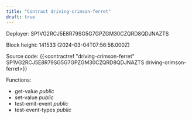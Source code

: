 ```yaml
---
title: "Contract driving-crimson-ferret"
draft: true
---
```

Deployer: SP1VG2RCJ5E8R79SG5G7GPZGM30CZQRD8QDJNAZTS


 



Block height: 141533 (2024-03-04T07:56:56.000Z)

Source code: {{<contractref "driving-crimson-ferret" SP1VG2RCJ5E8R79SG5G7GPZGM30CZQRD8QDJNAZTS driving-crimson-ferret>}}

Functions:

* get-value _public_
* set-value _public_
* test-emit-event _public_
* test-event-types _public_
